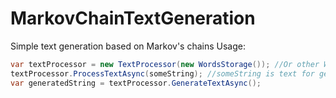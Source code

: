 # MarkovChainTextGeneration
Simple text generation based on Markov's chains
Usage:
```C#
var textProcessor = new TextProcessor(new WordsStorage()); //Or other WordsStorage instance from database
textProcessor.ProcessTextAsync(someString); //someString is text for generation
var generatedString = textProcessor.GenerateTextAsync();
```
